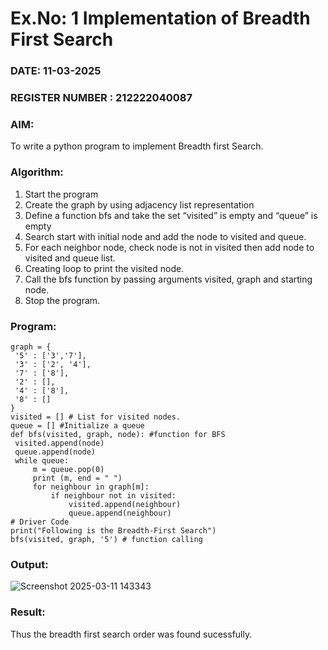# Ex.No: 1  Implementation of Breadth First Search 
### DATE: 11-03-2025                                                                            
### REGISTER NUMBER : 212222040087
### AIM: 
To write a python program to implement Breadth first Search. 
### Algorithm:
1. Start the program
2. Create the graph by using adjacency list representation
3. Define a function bfs and take the set “visited” is empty and “queue” is empty
4. Search start with initial node and add the node to visited and queue.
5. For each neighbor node, check node is not in visited then add node to visited and queue list.
6.  Creating loop to print the visited node.
7.   Call the bfs function by passing arguments visited, graph and starting node.
8.   Stop the program.
### Program:
```
graph = {
 '5' : ['3','7'],
 '3' : ['2', '4'],
 '7' : ['8'],
 '2' : [],
 '4' : ['8'],
 '8' : []
}
visited = [] # List for visited nodes.
queue = [] #Initialize a queue
def bfs(visited, graph, node): #function for BFS
 visited.append(node)
 queue.append(node)
 while queue: 
     m = queue.pop(0)
     print (m, end = " ")
     for neighbour in graph[m]:
         if neighbour not in visited:
             visited.append(neighbour)
             queue.append(neighbour)
# Driver Code
print("Following is the Breadth-First Search")
bfs(visited, graph, '5') # function calling 
```

### Output:

![Screenshot 2025-03-11 143343](https://github.com/user-attachments/assets/830adac8-d52a-4c73-b806-e9df75fbd81f)

### Result:
Thus the breadth first search order was found sucessfully.

